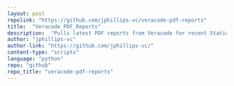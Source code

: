 ```yaml
---
layout: post
repolink: "https://github.com/jphillips-vc/veracode-pdf-reports"
title:  "Veracode_PDF_Reports"
description:  "Pulls latest PDF reports from Veracode for recent Static and Dynamic scans."
author: "jphillips-vc"
author-link: "https://github.com/jphillips-vc/"
content-type: "scripts"
language: "python"
repo: "github"
repo_title: "veracode-pdf-reports"
---
```

